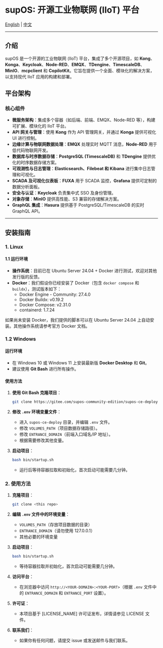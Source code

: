 # supOS: 开源工业物联网 (IIoT) 平台

[English](README.md) | [中文](README_zh.md)

---

## 介绍
supOS 是一个开源的工业物联网 (IIoT) 平台，集成了多个开源项目，如 **Kong**、**Konga**、**Keycloak**、**Node-RED**、**EMQX**、**TDengine**、**TimescaleDB**、**MinIO**、**mcpclient** 和 **CopilotKit**。它旨在提供一个全面、模块化的解决方案，以支持现代 IIoT 应用的构建和部署。

## 平台架构

### 核心组件

- **微服务架构**：集成多个容器（如后端、前端、EMQX、Node-RED 等），构建可扩展、模块化的 IIoT 平台。
- **API 网关与管理**：使用 **Kong** 作为 API 管理网关，并通过 **Konga** 提供可视化 UI 进行控制。
- **边缘计算与物联网数据处理**：**EMQX** 处理实时 MQTT 消息，**Node-RED** 用于低代码物联网开发。
- **数据库与时序数据存储**：**PostgreSQL (TimescaleDB)** 和 **TDengine** 提供优化的时序数据存储方案。
- **可观测性与日志管理**：**Elasticsearch、Filebeat 和 Kibana** 进行集中日志管理和可视化。
- **SCADA 及可视化仪表板**：**FUXA** 用于 SCADA 监控，**Grafana** 提供可定制的数据分析面板。
- **安全与认证**：**Keycloak** 负责集中式 SSO 及身份管理。
- **对象存储**：**MinIO** 提供高性能、S3 兼容的存储解决方案。
- **GraphQL 集成**：**Hasura** 提供基于 PostgreSQL/TimescaleDB 的实时 GraphQL API。

---

## 安装指南

### 1. Linux

#### 1.1 运行环境
- **操作系统**：目前已在 Ubuntu Server 24.04 + Docker 进行测试，欢迎对其他发行版的反馈。
- **Docker**：我们假设你已经安装了 Docker（包含 `docker compose` 和 `buildx`），测试版本如下：
  - Docker Engine - Community: 27.4.0
  - Docker Buildx: v0.19.2
  - Docker Compose: v2.31.0
  - containerd: 1.7.24

如果尚未安装 Docker，我们提供的脚本可以在 Ubuntu Server 24.04 上自动安装。其他操作系统请参考官方 Docker 文档。

### 1.2 Windows

#### 运行环境
- 在 Windows 10 或 Windows 11 上安装最新版 **Docker Desktop** 和 **Git**。
- 建议使用 **Git Bash** 进行所有操作。

#### 使用方法
1. **使用 Git Bash 克隆项目**：
   ```bash
   git clone https://gitee.com/supos-community-edition/supos-ce-deploy.git --branch windows
   ```
2. **修改 `.env` 环境变量文件**：
   - 进入 `supos-ce-deploy` 目录，并编辑 `.env` 文件。
   - 修改 `VOLUMES_PATH`（项目数据存储路径）。
   - 修改 `ENTRANCE_DOMAIN`（前端入口域名/IP 地址）。
   - 根据需要修改其他变量。

3. **启动项目**：
   ```bash
   bash bin/startup.sh
   ```
   - 运行后等待容器拉取和初始化，首次启动可能需要几分钟。

### 2. 使用方法
1. **克隆项目**：
   ```bash
   git clone <this repo>
   ```
2. **编辑 `.env` 文件中的环境变量**：
   - `VOLUMES_PATH`（存放项目数据的目录）
   - `ENTRANCE_DOMAIN`（请勿使用 127.0.0.1）
   - 其他必要的环境变量

3. **启动项目**：
   ```bash
   bash bin/startup.sh
   ```
   - 等待容器拉取并初始化，首次启动可能需要几分钟。

4. **访问平台**：
   - 在浏览器中访问 `http://<YOUR-DOMAIN>:<YOUR-PORT>`（根据 `.env` 文件中的 `ENTRANCE_DOMAIN` 和 `ENTRANCE_PORT` 设置）。

5. **许可证**：
   - 本项目基于 [LICENSE_NAME] 许可证发布，详情请参见 LICENSE 文件。

6. **联系我们**：
   - 如果你有任何问题，请提交 issue 或发送邮件与我们联系。
